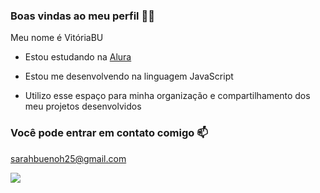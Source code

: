 ### Boas vindas ao meu perfil 💙💙

Meu nome é VitóriaBU

- Estou estudando na [Alura](https://www.alura.com.br)

- Estou me desenvolvendo na linguagem JavaScript

- Utilizo esse espaço para minha organização e compartilhamento dos meu projetos desenvolvidos

### Você pode entrar em contato comigo 📫

sarahbuenoh25@gmail.com

![](https://media1.tenor.com/m/GOabrbLMl4AAAAAd/plink-cat-plink.gif)
